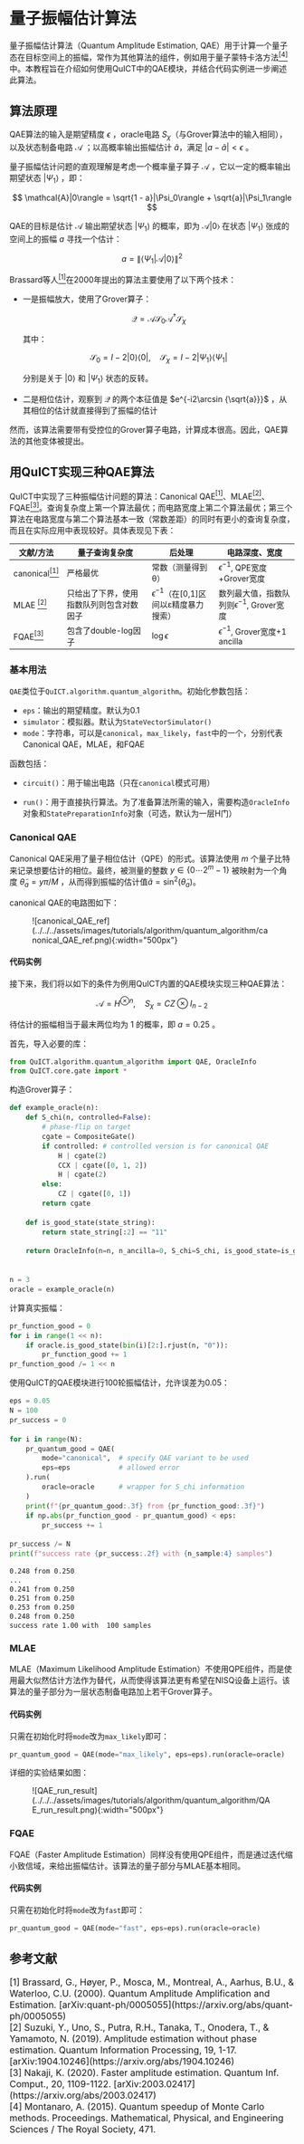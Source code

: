 # 量子振幅估计算法

量子振幅估计算法（Quantum Amplitude Estimation, QAE）用于计算一个量子态在目标空间上的振幅，常作为其他算法的组件，例如用于量子蒙特卡洛方法[<sup>[4]</sup>](#refer4)中。本教程旨在介绍如何使用QuICT中的QAE模块，并结合代码实例进一步阐述此算法。

## 算法原理 

QAE算法的输入是期望精度 $\epsilon$ ，oracle电路 $S_\chi$（与Grover算法中的输入相同），以及状态制备电路 $\mathcal{A}$ ；以高概率输出振幅估计 $\tilde a$，满足 $|a-\tilde a|<\epsilon$ 。

量子振幅估计问题的直观理解是考虑一个概率量子算子 $\mathcal{A}$ ，它以一定的概率输出期望状态 $|\Psi_1\rangle$ ，即：

$$
\mathcal{A}|0\rangle = \sqrt{1 - a}|\Psi_0\rangle + \sqrt{a}|\Psi_1\rangle
$$

QAE的目标是估计 $\mathcal{A}$ 输出期望状态 $|\Psi_1\rangle$ 的概率，即为 $\mathcal{A} | 0\rangle$ 在状态 $|\Psi_1\rangle$ 张成的空间上的振幅 $a$ 寻找一个估计：

$$
a = \|\langle\Psi_1 | \mathcal{A} | 0\rangle\|^2
$$

Brassard等人[<sup>[1]</sup>](#refer1)在2000年提出的算法主要使用了以下两个技术：

- 一是振幅放大，使用了Grover算子：

    $$
    \mathcal{Q} = \mathcal{A}\mathcal{S}_0\mathcal{A}^\dagger\mathcal{S}_{\chi}
    $$

    其中：

    $$
    \mathcal{S}_0=I-2|0⟩⟨0|, \quad \mathcal{S}_{\chi}=I-2|\Psi_1⟩⟨\Psi_1|
    $$

    分别是关于 $|0\rangle$ 和 $|\Psi_1\rangle$ 状态的反转。

- 二是相位估计，观察到 $\mathcal{Q}$ 的两个本征值是 $e^{-i2\arcsin {\sqrt{a}}}$ ，从其相位的估计就直接得到了振幅的估计

然而，该算法需要带有受控位的Grover算子电路，计算成本很高。因此，QAE算法的其他变体被提出。

## 用QuICT实现三种QAE算法

QuICT中实现了三种振幅估计问题的算法：Canonical QAE[<sup>[1]</sup>](#refer1)、MLAE[<sup>[2]</sup>](#refer2)、FQAE[<sup>[3]</sup>](#refer3)。查询复杂度上第一个算法最优；而电路宽度上第二个算法最优；第三个算法在电路宽度与第二个算法基本一致（常数差距）的同时有更小的查询复杂度，而且在实际应用中表现较好。具体表现见下表：

| 文献/方法                                  | 量子查询复杂度                            | 后处理                                        | 电路深度、宽度                                    |
| ------------------------------------------ | ---------------------------------------- | --------------------------------------------- | ------------------------------------------------- |
| canonical[<sup>[1]</sup>](#refer1)         | 严格最优                                 | 常数（测量得到θ）                             | $\epsilon^{-1}$, QPE宽度+Grover宽度               |
| MLAE [<sup>[2]</sup>](#refer2)             | 只给出了下界，使用指数队列则包含对数因子 | $\epsilon^{-1}$（在[0,1]区间以ε精度暴力搜索） | 数列最大值，指数队列则$\epsilon^{-1}$, Grover宽度 |
| FQAE[<sup>[3]</sup>](#refer3)              | 包含了double-log因子                     | $\log \epsilon$                               | $\epsilon^{-1}$, Grover宽度+1 ancilla             |

### 基本用法

`QAE`类位于`QuICT.algorithm.quantum_algorithm`。初始化参数包括：

- `eps`：输出的期望精度。默认为0.1
- `simulator`：模拟器。默认为`StateVectorSimulator()`
- `mode`：字符串，可以是`canonical`，`max_likely`，`fast`中的一个，分别代表Canonical QAE，MLAE，和FQAE

函数包括：

- `circuit()`：用于输出电路（只在`canonical`模式可用）

- `run()`：用于直接执行算法。为了准备算法所需的输入，需要构造`OracleInfo`对象和`StatePreparationInfo`对象（可选，默认为一层H门）

### Canonical QAE

Canonical QAE采用了量子相位估计（QPE）的形式。该算法使用 $m$ 个量子比特来记录想要估计的相位。最终，被测量的整数 $y\in\{0\cdots 2^m - 1\}$ 被映射为一个角度 $\tilde θ_a = y\pi/M$ ，从而得到振幅的估计值$\tilde a =\sin^2(\tilde\theta_a)$。

canonical QAE的电路图如下：

<figure markdown>
![canonical_QAE_ref](../../../assets/images/tutorials/algorithm/quantum_algorithm/canonical_QAE_ref.png){:width="500px"}
</figure>

#### 代码实例

接下来，我们将以如下的条件为例用QuICT内置的QAE模块实现三种QAE算法：

$$
\mathcal{A}=H^{\otimes n}, \quad S_\chi=CZ \otimes I_{n-2}
$$

待估计的振幅相当于最末两位均为 $1$ 的概率，即 $a=0.25$ 。

首先，导入必要的库：

``` python
from QuICT.algorithm.quantum_algorithm import QAE, OracleInfo
from QuICT.core.gate import *
```

构造Grover算子：

``` python
def example_oracle(n):
    def S_chi(n, controlled=False):
        # phase-flip on target
        cgate = CompositeGate()
        if controlled: # controlled version is for canonical QAE
            H | cgate(2)
            CCX | cgate([0, 1, 2])
            H | cgate(2)
        else:
            CZ | cgate([0, 1])
        return cgate

    def is_good_state(state_string):
        return state_string[:2] == "11"

    return OracleInfo(n=n, n_ancilla=0, S_chi=S_chi, is_good_state=is_good_state)


n = 3
oracle = example_oracle(n)
```

计算真实振幅：

``` python
pr_function_good = 0
for i in range(1 << n):
    if oracle.is_good_state(bin(i)[2:].rjust(n, "0")):
        pr_function_good += 1
pr_function_good /= 1 << n

```

使用QuICT的QAE模块进行100轮振幅估计，允许误差为0.05：

``` python
eps = 0.05
N = 100
pr_success = 0

for i in range(N):
    pr_quantum_good = QAE(
        mode="canonical",  # specify QAE variant to be used
        eps=eps            # allowed error
    ).run(
        oracle=oracle      # wrapper for S_chi information
    )
    print(f"{pr_quantum_good:.3f} from {pr_function_good:.3f}")
    if np.abs(pr_function_good - pr_quantum_good) < eps:
        pr_success += 1

pr_success /= N
print(f"success rate {pr_success:.2f} with {n_sample:4} samples")
```

```
0.248 from 0.250
...
0.241 from 0.250
0.251 from 0.250
0.253 from 0.250
0.248 from 0.250
success rate 1.00 with  100 samples
```

### MLAE

MLAE（Maximum Likelihood Amplitude Estimation）不使用QPE组件，而是使用最大似然估计方法作为替代，从而使得该算法更有希望在NISQ设备上运行。该算法的量子部分为一层状态制备电路加上若干Grover算子。

#### 代码实例

只需在初始化时将`mode`改为`max_likely`即可：

``` python
pr_quantum_good = QAE(mode="max_likely", eps=eps).run(oracle=oracle)
```

详细的实验结果如图：

<figure markdown>
![QAE_run_result](../../../assets/images/tutorials/algorithm/quantum_algorithm/QAE_run_result.png){:width="500px"}
</figure>

### FQAE

FQAE（Faster Amplitude Estimation）同样没有使用QPE组件，而是通过迭代缩小致信域，来给出振幅估计。该算法的量子部分与MLAE基本相同。

#### 代码实例

只需在初始化时将`mode`改为`fast`即可：


``` python
pr_quantum_good = QAE(mode="fast", eps=eps).run(oracle=oracle)
```

## 参考文献

<div id="refer1"></div>
<font size=3>
[1] Brassard, G., Høyer, P., Mosca, M., Montreal, A., Aarhus, B.U., & Waterloo, C.U. (2000). Quantum Amplitude Amplification and Estimation. [arXiv:quant-ph/0005055](https://arxiv.org/abs/quant-ph/0005055)
</font>

<div id="refer2"></div>
<font size=3>
[2] Suzuki, Y., Uno, S., Putra, R.H., Tanaka, T., Onodera, T., & Yamamoto, N. (2019). Amplitude estimation without phase estimation. Quantum Information Processing, 19, 1-17. [arXiv:1904.10246](https://arxiv.org/abs/1904.10246)
</font>

<div id="refer3"></div>
<font size=3>
[3] Nakaji, K. (2020). Faster amplitude estimation. Quantum Inf. Comput., 20, 1109-1122. [arXiv:2003.02417](https://arxiv.org/abs/2003.02417)
</font>

<div id="refer4"></div>
<font size=3>
[4] Montanaro, A. (2015). Quantum speedup of Monte Carlo methods. Proceedings. Mathematical, Physical, and Engineering Sciences / The Royal Society, 471.
</font>